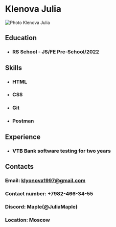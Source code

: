# Klenova Julia

![Photo Klenova Julia](\rsschool-cv\me.jpg)

## Education

* ### RS School - JS/FE Pre-School/2022

## Skills

* ### HTML
* ### CSS
* ### Git
* ### Postman

## Experience

* ### VTB Bank software testing for two years

## Contacts

### Email: klyonova1997@gmail.com
### Contact number: +7982-466-34-55
### Discord: Maple(@JuliaMaple)
### Location: Moscow


